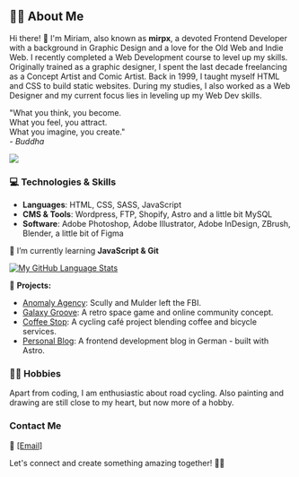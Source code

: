 ## 👩‍💻 About Me

Hi there! 👋 I'm Miriam, also known as **mirpx**, a devoted Frontend Developer with a background in Graphic Design and a love for the Old Web and Indie Web.
I recently completed a Web Development course to level up my skills. Originally trained as a graphic designer, I spent the last decade freelancing as a Concept Artist and Comic Artist. 
Back in 1999, I taught myself HTML and CSS to build static websites. During my studies, I also worked as a Web Designer and my current focus lies in leveling up my Web Dev skills.

"What you think, you become.<br>
What you feel, you attract.<br>
What you imagine, you create."<br>
*- Buddha*

<img src="https://mdohr07.neocities.org/images/iwanttobelieve.gif">

### 💻 Technologies & Skills

- **Languages**: HTML, CSS, SASS, JavaScript
- **CMS & Tools**: Wordpress, FTP, Shopify, Astro and a little bit MySQL
- **Software**: Adobe Photoshop, Adobe Illustrator, Adobe InDesign, ZBrush, Blender, a little bit of Figma

🌱 I’m currently learning **JavaScript & Git**

[![My GitHub Language Stats](https://github-readme-stats.vercel.app/api/top-langs/?username=mdohr07&langs_count=5&theme=radical)]()

🌟 **Projects:**
- [Anomaly Agency](https://github.com/mdohr07/anomalyagency): Scully and Mulder left the FBI.
- [Galaxy Groove](https://github.com/mdohr07/galaxygroove): A retro space game and online community concept.
- [Coffee Stop](https://github.com/mdohr07/coffeestop): A cycling café project blending coffee and bicycle services.
- [Personal Blog](https://github.com/mdohr07/blog): A frontend development blog in German - built with Astro.

<!--
- 🔭 I’m currently working on [Anomaly Agency](https://github.com/mdohr07/anomalyagency) -->


### 🚴‍♀️ Hobbies

Apart from coding, I am enthusiastic about road cycling. Also painting and drawing are still close to my heart, but now more of a hobby.

### Contact Me
📧 <a href="mailto: mblip@duck.com">[Email]</a>

Let's connect and create something amazing together! 🚀✨

<!---
mdohr07/mdohr07 is a ✨ special ✨ repository because its `README.md` (this file) appears on your GitHub profile.
You can click the Preview link to take a look at your changes.
--->
